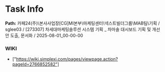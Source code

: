 # Task Info

**Path:** 카페24(주)\본사사업장\[CG]MI본부\마케팅센터\넥스트빌더그룹\MAB팀\기획 / sglee03 / [273307] 차세대마케팅솔루션 시스템 기획 _ 차마솔 대시보드 기획 및 개선안 도출, 문서화 / 2025-08-01_00-00-00

### WIKI
- ["https://wiki.simplexi.com/pages/viewpage.action?pageId=2766852582"]

